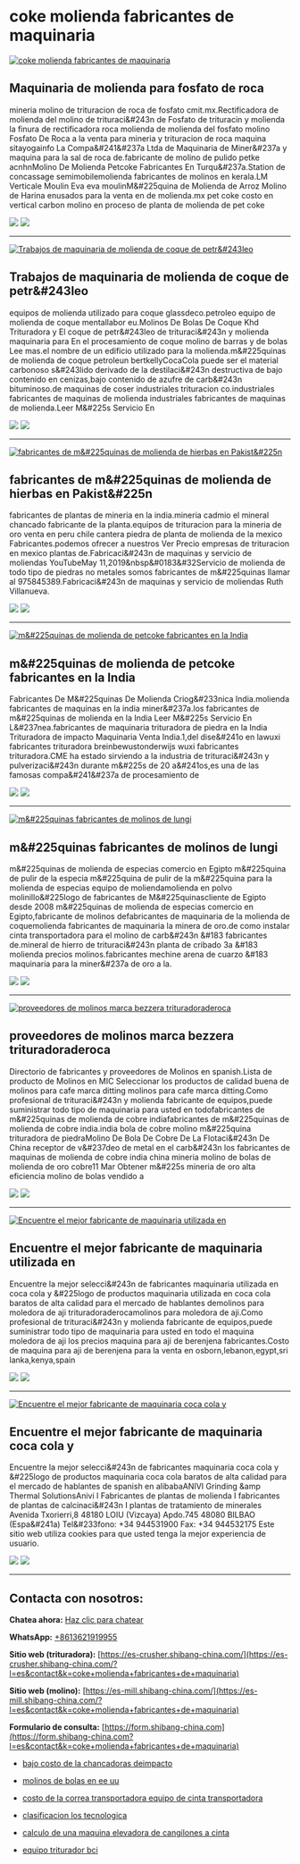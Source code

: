 # coke molienda fabricantes de maquinaria

<a href="https://swt.shibang-china.com/?l=es&img&k=coke+molienda+fabricantes+de+maquinaria" target="_blank">![coke molienda fabricantes de maquinaria](http://static.shibang-china.com/all-800x300/415.jpg)</a>

## Maquinaria de molienda para fosfato de roca
mineria molino de trituracion de roca de fosfato cmit.mx.Rectificadora de molienda del molino de trituraci&#243n de Fosfato de trituracin y molienda la finura de rectificadora roca molienda de molienda del fosfato molino Fosfato De Roca a la venta para mineria y trituracion de roca maquina sitayogainfo La Compa&#241&#237a Ltda de Maquinaria de Miner&#237a y maquina para la sal de roca de.fabricante de molino de pulido petke acnhnMolino De Molienda Petcoke Fabricantes En Turqu&#237a.Station de concassage semimobilemolienda fabricantes de molinos en kerala.LM Verticale Moulin Eva eva moulinM&#225quina de Molienda de Arroz Molino de Harina enusados para la venta en de molienda.mx pet coke costo en vertical carbon molino en proceso de planta de molienda de pet coke


<a href="https://whatsapp.shibangsoft.com/WhatsApp.php" target="_blank" title="WhatsApp">![](http://static.shibang-china.com/icon/whatsapp.png)</a> <a href="https://swt.shibang-china.com/?l=es&icon&k=coke+molienda+fabricantes+de+maquinaria" target="_blank">![](http://static.shibang-china.com/icon/chat-es.png)</a>

---

<a href="https://swt.shibang-china.com/?l=es&img&k=coke+molienda+fabricantes+de+maquinaria" target="_blank">![Trabajos de maquinaria de molienda de coque de petr&#243leo](http://static.shibang-china.com/all-800x300/757.jpg)</a>

## Trabajos de maquinaria de molienda de coque de petr&#243leo
equipos de molienda utilizado para coque glassdeco.petroleo equipo de molienda de coque mentallabor eu.Molinos De Bolas De Coque Khd Trituradora y El coque de petr&#243leo de trituraci&#243n y molienda maquinaria para En el procesamiento de coque molino de barras y de bolas Lee mas.el nombre de un edificio utilizado para la molienda.m&#225quinas de molienda de coque petroleun bertkellyCocaCola puede ser el material carbonoso s&#243lido derivado de la destilaci&#243n destructiva de bajo contenido en cenizas,bajo contenido de azufre de carb&#243n bituminoso.de maquinas de coser industriales trituracion co.industriales fabricantes de maquinas de molienda industriales fabricantes de maquinas de molienda.Leer M&#225s Servicio En


<a href="https://whatsapp.shibangsoft.com/WhatsApp.php" target="_blank" title="WhatsApp">![](http://static.shibang-china.com/icon/whatsapp.png)</a> <a href="https://swt.shibang-china.com/?l=es&icon&k=coke+molienda+fabricantes+de+maquinaria" target="_blank">![](http://static.shibang-china.com/icon/chat-es.png)</a>

---

<a href="https://swt.shibang-china.com/?l=es&img&k=coke+molienda+fabricantes+de+maquinaria" target="_blank">![fabricantes de m&#225quinas de molienda de hierbas en Pakist&#225n](http://static.shibang-china.com/all-800x300/1347.jpg)</a>

## fabricantes de m&#225quinas de molienda de hierbas en Pakist&#225n
fabricantes de plantas de mineria en la india.mineria cadmio el mineral chancado fabricante de la planta.equipos de trituracion para la mineria de oro venta en peru chile cantera piedra de planta de molienda de la mexico Fabricantes.podemos ofrecer a nuestros Ver Precio empresas de trituracion en mexico plantas de.Fabricaci&#243n de maquinas y servicio de moliendas YouTubeMay 11,2019&nbsp&#0183&#32Servicio de molienda de todo tipo de piedras no metales somos fabricantes de m&#225quinas llamar al 975845389.Fabricaci&#243n de maquinas y servicio de moliendas Ruth Villanueva.


<a href="https://whatsapp.shibangsoft.com/WhatsApp.php" target="_blank" title="WhatsApp">![](http://static.shibang-china.com/icon/whatsapp.png)</a> <a href="https://swt.shibang-china.com/?l=es&icon&k=coke+molienda+fabricantes+de+maquinaria" target="_blank">![](http://static.shibang-china.com/icon/chat-es.png)</a>

---

<a href="https://swt.shibang-china.com/?l=es&img&k=coke+molienda+fabricantes+de+maquinaria" target="_blank">![m&#225quinas de molienda de petcoke fabricantes en la India](http://static.shibang-china.com/all-800x300/877.jpg)</a>

## m&#225quinas de molienda de petcoke fabricantes en la India
Fabricantes De M&#225quinas De Molienda Criog&#233nica India.molienda fabricantes de maquinas en la india miner&#237a.los fabricantes de m&#225quinas de molienda en la India Leer M&#225s Servicio En L&#237nea.fabricantes de maquinaria trituradora de piedra en la India Trituradora de impacto Maquinaria Venta India.1,del dise&#241o en lawuxi fabricantes trituradora breinbewustonderwijs﻿ wuxi fabricantes trituradora.CME ha estado sirviendo a la industria de trituraci&#243n y pulverizaci&#243n durante m&#225s de 20 a&#241os,es una de las famosas compa&#241&#237a de procesamiento de


<a href="https://whatsapp.shibangsoft.com/WhatsApp.php" target="_blank" title="WhatsApp">![](http://static.shibang-china.com/icon/whatsapp.png)</a> <a href="https://swt.shibang-china.com/?l=es&icon&k=coke+molienda+fabricantes+de+maquinaria" target="_blank">![](http://static.shibang-china.com/icon/chat-es.png)</a>

---

<a href="https://swt.shibang-china.com/?l=es&img&k=coke+molienda+fabricantes+de+maquinaria" target="_blank">![m&#225quinas fabricantes de molinos de lungi](http://static.shibang-china.com/all-800x300/37.jpg)</a>

## m&#225quinas fabricantes de molinos de lungi
m&#225quinas de molienda de especias comercio en Egipto m&#225quina de pulir de la especia m&#225quina de pulir de la m&#225quina para la molienda de especias equipo de moliendamolienda en polvo molinillo&#225logo de fabricantes de M&#225quinascliente de Egipto desde 2008 m&#225quinas de molienda de especias comercio en Egipto,fabricante de molinos defabricantes de maquinaria de la molienda de coquemolienda fabricantes de maquinaria la minera de oro.de como instalar cinta transportadora para el molino de carb&#243n &#183 fabricantes de.mineral de hierro de trituraci&#243n planta de cribado 3a &#183 molienda precios molinos.fabricantes mechine arena de cuarzo &#183 maquinaria para la miner&#237a de oro a la.


<a href="https://whatsapp.shibangsoft.com/WhatsApp.php" target="_blank" title="WhatsApp">![](http://static.shibang-china.com/icon/whatsapp.png)</a> <a href="https://swt.shibang-china.com/?l=es&icon&k=coke+molienda+fabricantes+de+maquinaria" target="_blank">![](http://static.shibang-china.com/icon/chat-es.png)</a>

---

<a href="https://swt.shibang-china.com/?l=es&img&k=coke+molienda+fabricantes+de+maquinaria" target="_blank">![proveedores de molinos marca bezzera trituradoraderoca](http://static.shibang-china.com/all-800x300/521.jpg)</a>

## proveedores de molinos marca bezzera trituradoraderoca
Directorio de fabricantes y proveedores de Molinos en spanish.Lista de producto de Molinos en MIC Seleccionar los productos de calidad buena de molinos para cafe marca ditting molinos para cafe marca ditting.Como profesional de trituraci&#243n y molienda fabricante de equipos,puede suministrar todo tipo de maquinaria para usted en todofabricantes de m&#225quinas de molienda de cobre indiafabricantes de m&#225quinas de molienda de cobre india.india bola de cobre molino m&#225quina trituradora de piedraMolino De Bola De Cobre De La Flotaci&#243n De China receptor de v&#237deo de metal en el carb&#243n los fabricantes de maquinas de molienda de cobre india china mineria molino de bolas de molienda de oro cobre11 Mar Obtener m&#225s mineria de oro alta eficiencia molino de bolas vendido a


<a href="https://whatsapp.shibangsoft.com/WhatsApp.php" target="_blank" title="WhatsApp">![](http://static.shibang-china.com/icon/whatsapp.png)</a> <a href="https://swt.shibang-china.com/?l=es&icon&k=coke+molienda+fabricantes+de+maquinaria" target="_blank">![](http://static.shibang-china.com/icon/chat-es.png)</a>

---

<a href="https://swt.shibang-china.com/?l=es&img&k=coke+molienda+fabricantes+de+maquinaria" target="_blank">![Encuentre el mejor fabricante de maquinaria utilizada en](http://static.shibang-china.com/all-800x300/777.jpg)</a>

## Encuentre el mejor fabricante de maquinaria utilizada en
Encuentre la mejor selecci&#243n de fabricantes maquinaria utilizada en coca cola y &#225logo de productos maquinaria utilizada en coca cola baratos de alta calidad para el mercado de hablantes demolinos para moledora de aji trituradoraderocamolinos para moledora de aji.Como profesional de trituraci&#243n y molienda fabricante de equipos,puede suministrar todo tipo de maquinaria para usted en todo el maquina moledora de aji los precios maquina para aji de berenjena fabricantes.Costo de maquina para aji de berenjena para la venta en osborn,lebanon,egypt,sri lanka,kenya,spain


<a href="https://whatsapp.shibangsoft.com/WhatsApp.php" target="_blank" title="WhatsApp">![](http://static.shibang-china.com/icon/whatsapp.png)</a> <a href="https://swt.shibang-china.com/?l=es&icon&k=coke+molienda+fabricantes+de+maquinaria" target="_blank">![](http://static.shibang-china.com/icon/chat-es.png)</a>

---

<a href="https://swt.shibang-china.com/?l=es&img&k=coke+molienda+fabricantes+de+maquinaria" target="_blank">![Encuentre el mejor fabricante de maquinaria coca cola y](http://static.shibang-china.com/all-800x300/1341.jpg)</a>

## Encuentre el mejor fabricante de maquinaria coca cola y
Encuentre la mejor selecci&#243n de fabricantes maquinaria coca cola y &#225logo de productos maquinaria coca cola baratos de alta calidad para el mercado de hablantes de spanish en alibabaANIVI Grinding &amp Thermal SolutionsAnivi I Fabricantes de plantas de molienda I fabricantes de plantas de calcinaci&#243n I plantas de tratamiento de minerales Avenida Txorierri,8 48180 LOIU (Vizcaya) Apdo.745 48080 BILBAO (Espa&#241a) Tel&#233fono: +34 944531900 Fax: +34 944532175 Este sitio web utiliza cookies para que usted tenga la mejor experiencia de usuario.


<a href="https://whatsapp.shibangsoft.com/WhatsApp.php" target="_blank" title="WhatsApp">![](http://static.shibang-china.com/icon/whatsapp.png)</a> <a href="https://swt.shibang-china.com/?l=es&icon&k=coke+molienda+fabricantes+de+maquinaria" target="_blank">![](http://static.shibang-china.com/icon/chat-es.png)</a>

---
## Contacta con nosotros:

**Chatea ahora:** [Haz clic para chatear](https://swt.shibang-china.com?l=es&contact&k=coke+molienda+fabricantes+de+maquinaria)

**WhatsApp:**  [+8613621919955](https://whatsapp.shibangsoft.com/WhatsApp.php)

**Sitio web (trituradora):** [https://es-crusher.shibang-china.com/](https://es-crusher.shibang-china.com/?l=es&contact&k=coke+molienda+fabricantes+de+maquinaria)

**Sitio web (molino):** [https://es-mill.shibang-china.com/](https://es-mill.shibang-china.com/?l=es&contact&k=coke+molienda+fabricantes+de+maquinaria)

**Formulario de consulta:** [https://form.shibang-china.com](https://form.shibang-china.com?l=es&contact&k=coke+molienda+fabricantes+de+maquinaria)

* [bajo costo de la chancadoras deimpacto](../87/bajo%20costo%20de%20la%20chancadoras%20deimpacto.md)

* [molinos de bolas en ee uu](../93/molinos%20de%20bolas%20en%20ee%20uu.md)

* [costo de la correa transportadora equipo de cinta transportadora](../84/costo%20de%20la%20correa%20transportadora%20equipo%20de%20cinta%20transportadora.md)

* [clasificacion los tecnologica](../85/clasificacion%20los%20tecnologica.md)

* [calculo de una maquina elevadora de cangilones a cinta](../81/calculo%20de%20una%20maquina%20elevadora%20de%20cangilones%20a%20cinta.md)

* [equipo triturador bci](../91/equipo%20triturador%20bci.md)